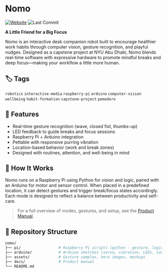 # Nomo

[![Website](https://img.shields.io/badge/Website-nomo--capstone.framer.website-blue)](https://nomo-capstone.framer.website/)
![Last Commit](https://img.shields.io/github/last-commit/sripranav9/nomo)

**A Little Friend for a Big Focus**

Nomo is an interactive desk companion robot built to encourage healthier work habits through computer vision, gesture recognition, and playful nudges. Designed as a capstone project at NYU Abu Dhabi, Nomo blends real-time software with expressive hardware to promote mindful breaks and deep focus—making your workflow a little more human.

## 🏷️ Tags
`robotics` `interactive-media` `raspberry-pi` `arduino` `computer-vision` `wellbeing` `habit-formation` `capstone-project` `pomodoro`


## 🔧 Features

- Real-time gesture recognition (wave, closed fist, thumbs-up)
- LED feedback to guide breaks and focus sessions
- Raspberry Pi + Arduino integration
- Pettable with responsive purring vibration
- Location-based behavior (work and break zones)
- Designed with routines, attention, and well-being in mind


## 🚀 How It Works

Nomo runs on a Raspberry Pi using Python for vision and logic, paired with an Arduino for motor and sensor control. When placed in a predefined location, it can detect gestures and trigger break/focus states accordingly. Each mode is designed to reflect a balance between productivity and self-care.

> For a full overview of modes, gestures, and setup, see the [Product Manual](/docs/nomo-product-manual.pdf).


## 📁 Repository Structure

```bash
nomo/
├── pi/                 # Raspberry Pi scripts (python - gesture, logic)
├── arduino/            # Arduino sketches (servo, vibration, LEDs, sounds)
├── assets/             # Gesture samples, hero images, mockups
├── docs/               # Product manual
└── README.md

